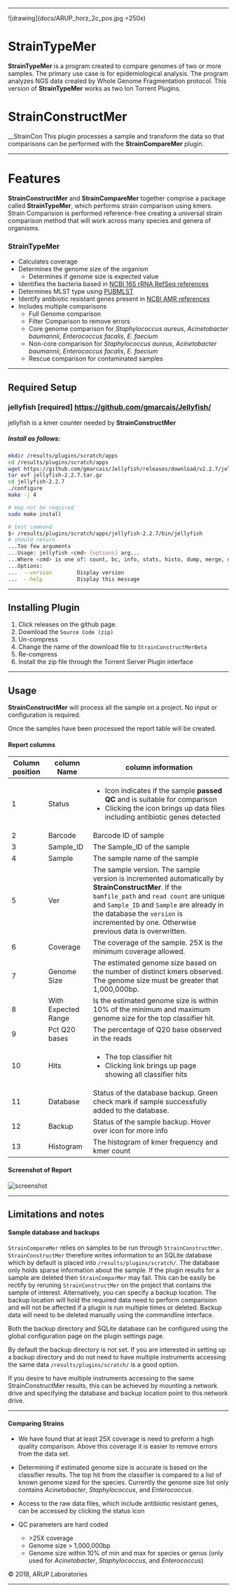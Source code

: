 <hr>

![drawing](docs/ARUP_horz_2c_pos.jpg =250x)

# StrainTypeMer
__StrainTypeMer__ is a program created to compare genomes of two or more samples. The primary use case is for 
epidemiological analysis. The program analyzes NGS data created by Whole Genome Fragmentation protocol.
This version of __StrainTypeMer__ works as two Ion Torrent Plugins. 

# StrainConstructMer
__StrainCon
This plugin processes a sample and transform the data so that comparisons can be performed with the __StrainCompareMer__ plugin.

___
# Features
__StrainConstructMer__ and __StrainCompareMer__ together comprise a package called __StrainTypeMer__, which performs strain comparison using
kmers.  Strain Comparision is performed reference-free creating a universal strain comparison method that will work across many species and genera
of organisms.

### StrainTypeMer
* Calculates coverage
* Determines the genome size of the organism
    * Determines if genome size is expected value
* Identifies the bacteria based in [NCBI 16S rRNA RefSeq references](https://www.ncbi.nlm.nih.gov/bioproject/?term=PRJNA33175)
* Determines MLST type using [PUBMLST](https://pubmlst.org/])
* Identify antibiotic resistant genes present in [NCBI AMR references](https://www.ncbi.nlm.nih.gov/bioproject/?term=PRJNA313047)
* Includes multiple comparisons
    * Full Genome comparison
    * Filter Comparison to remove errors
    * Core genome comparison for *Staphylococcus aureus*, *Acinetobacter baumannii*, *Enterococcus facalis*, *E. faecium*
    * Non-core comparison for *Staphylococcus aureus*, *Acinetobacter baumannii*, *Enterococcus facalis*, *E. faecium*
    * Rescue comparison for contaminated samples

___

## Required Setup
### jellyfish [required] https://github.com/gmarcais/Jellyfish/

jellyfish is a kmer counter needed by __StrainConstructMer__

##### Install as follows:
```bash
mkdir /results/plugins/scratch/apps
cd /results/plugins/scratch/apps
wget https://github.com/gmarcais/Jellyfish/releases/download/v2.2.7/jellyfish-2.2.7.tar.gz
tar xvf jellyfish-2.2.7.tar.gz
cd jellyfish-2.2.7
./configure
make -j 4

# may not be required
sudo make install

# test command
$> /results/plugins/scratch/apps/jellyfish-2.2.7/bin/jellyfish
# should return
...Too few arguments
...Usage: jellyfish <cmd> [options] arg...
...Where <cmd> is one of: count, bc, info, stats, histo, dump, merge, query, cite, mem, jf.
...Options:
...  --version        Display version
...  --help           Display this message
```
____
## Installing Plugin

1. Click releases on the github page.
2. Download the `Source Code (zip)`
3. Un-compress
3. Change the name of the download file to `StrainConstructMerBeta`
4. Re-compress
4. Install the zip file through the Torrent Server Plugin interface

___
## Usage

__StrainConstructMer__ will process all the sample on a project.  No input or configuration is required.

Once the samples have been processed the report table will be created.

#### Report columns

| Column position | column Name | column information |
|-----------------|-------------|--------------------|
| 1               | Status      | <ul><li>Icon indicates if the sample __passed QC__ and is suitable for comparison</li><li>Clicking the icon brings up data files including antibiotic genes detected</li></ul> |
| 2               | Barcode     | Barcode ID of sample  |
| 3               | Sample_ID   | The Sample_ID of the sample |
| 4               | Sample      | The sample name of the sample|
| 5               | Ver         | The sample version.  The sample version is incremented automatically by __StrainConstructMer__. If the `bamfile_path` and `read count` are unique and `Sample_ID` and `Sample` are already in the database the `version` is incremented by one. Otherwise previous data is overwritten.|
| 6               | Coverage    | The coverage of the sample.  25X is the minimum coverage allowed. |
| 7               | Genome Size | The estimated genome size based on the number of distinct kmers observed. The genome size must be greater that 1,000,000bp.|
| 8               | With Expected Range | Is the estimated genome size is within 10% of the minimum and maximum genome size for the top classifier hit.|
| 9               | Pct Q20 bases       | The percentage of Q20 base observed in the reads|
| 10              | Hits                | <ul><li>The top classifier hit</li><li>Clicking link brings up page showing all classifier hits</li></ul>|
| 11              | Database            | Status of the database backup. Green check mark if sample successfully added to the database.|
| 12              | Backup              | Status of the sample backup. Hover over icon for more info|
| 13              | Histogram           | The histogram of kmer frequency and kmer count |


#### Screenshot of Report

![screenshot](docs/ResultsScreenShot.png)

___

## Limitations and notes

#### Sample database and backups
`StrainCompareMer` relies on samples to be run through `StrainConstructMer`. `StrainConstructMer` therefore writes information
to an SQLite database which by default is placed into `/results/plugins/scratch/`.  The database only holds sparse information
about the sample. If the plugin results for a sample are deleted then `StrainComparMer` may fail. This can be easily be rectify
by reruning `StrainConstructMer` on the project that contains the sample of interest. Alternatively, you can specify a
backup location. The backup location will hold the required data need to perform comparision and will not be affected if
a plugin is run multiple times or deleted.  Backup data will need to be deleted manually using the commandline interface.

Both the backup directory and SQLite database can be configured using the global configuration page on the plugin settings page.

By default the backup directory is not set. If you are interested in setting up a backup directory and do not need to have
multiple instruments accessing the same data `/results/plugins/scratch/` is a good option.

If you desire to have multiple instruments accessing to the same StrainConstructMer results, this can be achieved by mounting a
network drive and specifying the database and backup location point to this network drive.
___
#### Comparing Strains
* We have found that at least 25X coverage is need to preform a high quality comparison. Above this coverage it is
easier to remove errors from the data set.

* Determining if estimated genome size is accurate is based on the classifier results. The top hit from the classifier
  is compared to a list of known genome sized for the species. Currently the genome size list only contains *Acinetobacter*,
  *Staphylococcus*, and *Enterococcus*.
 
* Access to the raw data files, which include antibiotic resistant genes, can be accessed by clicking the status icon

* QC parameters are hard coded
    * \>25X coverage
    * Genome size \> 1,000,000bp
    * Genome size within 10% of min and max for species or genus (only used for *Acinetobacter*, *Staphylococcus*, and *Enterococcus*)
    
&copy; 2018, ARUP Laboratories



___
